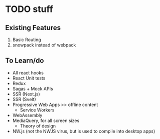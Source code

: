 # TODO stuff

## Existing Features
1. Basic Routing
2. snowpack instead of webpack

## To Learn/do
- All react hooks
- React Unit tests
- Redux
- Sagas + Mock APIs
- SSR (Next.js)
- SSR (Svelt)
- Progressive Web Apps >> offline content
  - Service Workers
- WebAssembly
- MediaQuery, for all screen sizes
  - Theory of design
- NW.js (not the NWJS virus, but is used to compile into desktop apps)